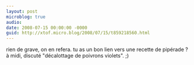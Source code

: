 ```yaml
---
layout: post
microblog: true
audio: 
date: 2008-07-15 00:00:00 -0000
guid: http://xtof.micro.blog/2008/07/15/t859218560.html
---
```

rien de grave, on en refera. tu as un bon lien vers une recette de pipérade ? à midi, discuté "décalottage de poivrons violets". ;)
